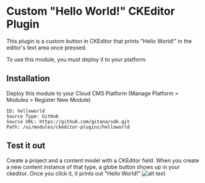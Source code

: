 # Custom "Hello World!" CKEditor Plugin

This plugin is a custom button in CKEditor that prints "Hello World!" in the editor's text area once pressed.

To use this module, you must deploy it to your platform.

## Installation

Deploy this module to your Cloud CMS Platform (Manage Platform > Modules > Register New Module)

    ID: helloworld
    Source Type: GitHub
    Source URL: https://github.com/gitana/sdk.git
    Path: /ui/modules/ckeditor-plugins/helloworld

## Test it out

Create a project and a content model with a CKEditor field. When you create a new content instance of that type, a globe button shows up in your ckeditor. Once you click it, it prints out "Hello World!"
![alt text](https://github.com/gitana/sdk/ui/modules/ckeditor-plugins/helloworld/demo.png "Demo")
